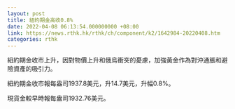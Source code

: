 ```yaml
---
layout: post
title: 紐約期金高收0.8%
date: 2022-04-08 06:13:54.000000000 +08:00
link: https://news.rthk.hk/rthk/ch/component/k2/1642984-20220408.htm
categories: rthk
---
```


紐約期金收市上升，因對物價上升和俄烏衝突的憂慮，加強黃金作為對沖通脹和避險資產的吸引力。

紐約期金收市報每盎司1937.8美元，升14.7美元，升幅0.8%。

現貨金較早時報每盎司1932.76美元。
